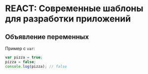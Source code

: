 # REACT: Современные шаблоны для разработки приложений
## Объявление переменных
Пример с `var`:
```javascript
var pizza = true;
pizza = false;
console.log(pizza); // false
```